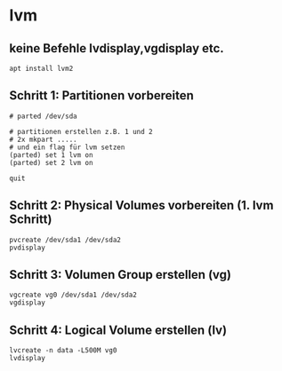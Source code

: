# lvm 

## keine Befehle lvdisplay,vgdisplay etc.

```
apt install lvm2
```


## Schritt 1: Partitionen vorbereiten 

```
# parted /dev/sda 

# partitionen erstellen z.B. 1 und 2 
# 2x mkpart .....
# und ein flag für lvm setzen
(parted) set 1 lvm on
(parted) set 2 lvm on 

quit 
```

## Schritt 2: Physical Volumes vorbereiten (1. lvm Schritt) 

```
pvcreate /dev/sda1 /dev/sda2
pvdisplay 
```

## Schritt 3: Volumen Group erstellen (vg) 

```
vgcreate vg0 /dev/sda1 /dev/sda2
vgdisplay
```

## Schritt 4: Logical Volume erstellen (lv) 

```
lvcreate -n data -L500M vg0
lvdisplay
```

